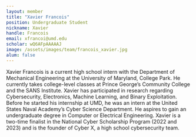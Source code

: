 ```yaml
---
layout: member
title: "Xavier Francois"
position: Undergraduate Student
nickname: Xavier
handle: Francois
email: xfrancoi@umd.edu
scholar: wQ6AFpAAAAAJ
image: /assets/images/team/francois_xavier.jpg
alum: false
---
```

Xavier Francois is a current high school intern with the Department of Mechanical Engineering at the University of Maryland, College Park. He currently takes college-level classes at Prince George’s Community College and the SANS Institute. Xavier has participated in research regarding Cybersecurity, Electronics, Machine Learning, and Binary Exploitation. Before he started his internship at UMD, he was an intern at the United States Naval Academy’s Cyber Science Department. He aspires to gain an undergraduate degree in Computer or Electrical Engineering. Xavier is a two-time finalist in the National Cyber Scholarship Program (2022 and 2023) and is the founder of Cyber X, a high school cybersecurity team.
